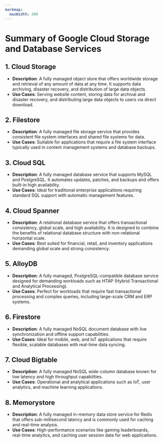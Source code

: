```yaml
---
markmap:
  maxWidth: 300
---
```


# Summary of Google Cloud Storage and Database Services

## 1. Cloud Storage
- **Description**: A fully managed object store that offers worldwide storage and retrieval of any amount of data at any time. It supports data archiving, disaster recovery, and distribution of large data objects.
- **Use Cases**: Serving website content, storing data for archival and disaster recovery, and distributing large data objects to users via direct download.

## 2. Filestore
- **Description**: A fully managed file storage service that provides consistent file system interfaces and shared file systems for data.
- **Use Cases**: Suitable for applications that require a file system interface typically used in content management systems and database backups.

## 3. Cloud SQL
- **Description**: A fully managed database service that supports MySQL and PostgreSQL. It automates updates, patches, and backups and offers built-in high availability.
- **Use Cases**: Ideal for traditional enterprise applications requiring standard SQL support with automatic management features.

## 4. Cloud Spanner
- **Description**: A relational database service that offers transactional consistency, global scale, and high availability. It is designed to combine the benefits of relational database structure with non-relational horizontal scale.
- **Use Cases**: Best suited for financial, retail, and inventory applications demanding global scale and strong consistency.

## 5. AlloyDB
- **Description**: A fully managed, PostgreSQL-compatible database service designed for demanding workloads such as HTAP (Hybrid Transactional and Analytical Processing).
- **Use Cases**: Perfect for workloads that require fast transactional processing and complex queries, including large-scale CRM and ERP systems.

## 6. Firestore
- **Description**: A fully managed NoSQL document database with live synchronization and offline support capabilities.
- **Use Cases**: Ideal for mobile, web, and IoT applications that require flexible, scalable databases with real-time data syncing.

## 7. Cloud Bigtable
- **Description**: A fully managed NoSQL wide-column database known for low latency and high throughput capabilities.
- **Use Cases**: Operational and analytical applications such as IoT, user analytics, and machine learning applications.

## 8. Memorystore
- **Description**: A fully managed in-memory data store service for Redis that offers sub-millisecond latency and is commonly used for caching and real-time analysis.
- **Use Cases**: High-performance scenarios like gaming leaderboards, real-time analytics, and caching user session data for web applications.

